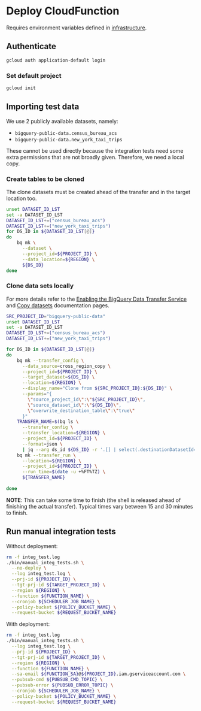 # Deploy CloudFunction

Requires environment variables defined in [infrastructure](INFRASTRUCTURE.md).

## Authenticate

```bash
gcloud auth application-default login
```

### Set default project

```bash
gcloud init
```

## Importing test data

We use 2 publicly available datasets, namely:

* `bigquery-public-data.census_bureau_acs`
* `bigquery-public-data.new_york_taxi_trips`

These cannot be used directly because the integration tests need some extra permissions that are not broadly given.
Therefore, we need a local copy.

### Create tables to be cloned

The clone datasets must be created ahead of the transfer and in the target location too. 

```bash
unset DATASET_ID_LST
set -a DATASET_ID_LST
DATASET_ID_LST+=("census_bureau_acs")
DATASET_ID_LST+=("new_york_taxi_trips")
for DS_ID in ${DATASET_ID_LST[@]}
do
    bq mk \
      --dataset \
      --project_id=${PROJECT_ID} \
      --data_location=${REGION} \
      ${DS_ID}
done
```

### Clone data sets locally

For more details refer to the
[Enabling the BigQuery Data Transfer Service](https://cloud.google.com/bigquery-transfer/docs/enable-transfer-service)
and [Copy datasets](https://cloud.google.com/bigquery/docs/copying-datasets)
documentation pages.

```bash
SRC_PROJECT_ID="bigquery-public-data"
unset DATASET_ID_LST
set -a DATASET_ID_LST
DATASET_ID_LST+=("census_bureau_acs")
DATASET_ID_LST+=("new_york_taxi_trips")

for DS_ID in ${DATASET_ID_LST[@]}
do
    bq mk --transfer_config \
      --data_source=cross_region_copy \
      --project_id=${PROJECT_ID} \
      --target_dataset=${DS_ID} \
      --location=${REGION} \
      --display_name="Clone from ${SRC_PROJECT_ID}:${DS_ID}" \
      --params="{
        \"source_project_id\":\"${SRC_PROJECT_ID}\",
        \"source_dataset_id\":\"${DS_ID}\",
        \"overwrite_destination_table\":\"true\"
      }"
    TRANSFER_NAME=$(bq ls \
      --transfer_config \
      --transfer_location=${REGION} \
      --project_id=${PROJECT_ID} \
      --format=json \
      | jq --arg ds_id ${DS_ID} -r '.[] | select(.destinationDatasetId==$ds_id) | .name')
    bq mk --transfer_run \
      --location=${REGION} \
      --project_id=${PROJECT_ID} \
      --run_time=$(date -u +%FT%TZ) \
      ${TRANSFER_NAME}
      
done
```

**NOTE**: This can take some time to finish (the shell is released ahead of finishing the actual transfer).
Typical times vary between 15 and 30 minutes to finish. 

## Run manual integration tests

Without deployment:

```bash
rm -f integ_test.log
./bin/manual_integ_tests.sh \
  --no-deploy \
  --log integ_test.log \
  --prj-id ${PROJECT_ID} \
  --tgt-prj-id ${TARGET_PROJECT_ID} \
  --region ${REGION} \
  --function ${FUNCTION_NAME} \
  --cronjob ${SCHEDULER_JOB_NAME} \
  --policy-bucket ${POLICY_BUCKET_NAME} \
  --request-bucket ${REQUEST_BUCKET_NAME}
```

With deployment:

```bash
rm -f integ_test.log
./bin/manual_integ_tests.sh \
  --log integ_test.log \
  --prj-id ${PROJECT_ID} \
  --tgt-prj-id ${TARGET_PROJECT_ID} \
  --region ${REGION} \
  --function ${FUNCTION_NAME} \
  --sa-email ${FUNCTION_SA}@${PROJECT_ID}.iam.gserviceaccount.com \
  --pubsub-cmd ${PUBSUB_CMD_TOPIC} \
  --pubsub-error ${PUBSUB_ERROR_TOPIC} \
  --cronjob ${SCHEDULER_JOB_NAME} \
  --policy-bucket ${POLICY_BUCKET_NAME} \
  --request-bucket ${REQUEST_BUCKET_NAME}
```